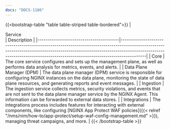 ```yaml
---
docs: "DOCS-1186"
---
```


{{<bootstrap-table "table table-striped table-bordered">}}
| <div style="width:200px">Service</div> | Description                                                                                                                                                                                                                                          |
|----------------------------------------|------------------------------------------------------------------------------------------------------------------------------------------------------------------------------------------------------------------------------------------------------|
| Core                                   | The core service configures and sets up the management plane, as well as performs data analysis for metrics, events, and alerts.                                                                                                                     |
| Data Plane Manager (DPM)               | The data plane manager (DPM) service is responsible for configuring NGINX instances on the data plane, monitoring the state of data plane resources, and generating reports and event messages.                                                      |
| Ingestion                              | The ingestion service collects metrics, security violations, and events that are not sent to the data plane manager service by the NGINX Agent. This information can be forwarded to external data stores.                                                    |
| Integrations                           | The integrations process includes features for interacting with external components, like configuring [NGINX App Protect WAF policies]({{< relref "/nms/nim/how-to/app-protect/setup-waf-config-management.md" >}}), managing threat campaigns, and more. |
{{< /bootstrap-table >}}
